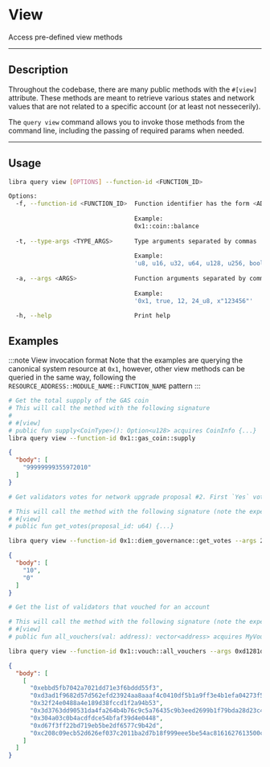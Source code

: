 # View

Access pre-defined view methods

---

## Description

Throughout the codebase, there are many public methods with the `#[view]` attribute. These methods are meant to retrieve various states and network values that are not related to a specific account (or at least not nessecerily).

The `query view` command allows you to invoke those methods from the command line, including the passing of required params when needed.

---

## Usage

```bash
libra query view [OPTIONS] --function-id <FUNCTION_ID>

Options:
  -f, --function-id <FUNCTION_ID>  Function identifier has the form <ADDRESS>::<MODULE_ID>::<FUNCTION_NAME>
                                   
                                   Example:
                                   0x1::coin::balance
                                   
  -t, --type-args <TYPE_ARGS>      Type arguments separated by commas
                                   
                                   Example:
                                   'u8, u16, u32, u64, u128, u256, bool, address, vector<u8>, signer'
                                   
  -a, --args <ARGS>                Function arguments separated by commas
                                   
                                   Example:
                                   '0x1, true, 12, 24_u8, x"123456"'
                                   
  -h, --help                       Print help

```

## Examples

:::note View invocation format
Note that the examples are querying the canonical system resource at `0x1`, however, other view methods can be queried in the same way, following the `RESOURCE_ADDRESS::MODULE_NAME::FUNCTION_NAME` pattern
:::


```bash
# Get the total suppply of the GAS coin
# This will call the method with the following signature
#
# #[view]
# public fun supply<CoinType>(): Option<u128> acquires CoinInfo {...}
libra query view --function-id 0x1::gas_coin::supply
```
```json
{
  "body": [
    "99999999355972010"
  ]
}
```

```bash
# Get validators votes for network upgrade proposal #2. First `Yes` vote count, then `No` vote count

# This will call the method with the following signature (note the expected `proposal_id` argument that is passed with the --args flag)
# #[view]
# public fun get_votes(proposal_id: u64) {...}

libra query view --function-id 0x1::diem_governance::get_votes --args 2
```
```json
{
  "body": [
    "10",
    "0"
  ]
}
```


```bash
# Get the list of validators that vouched for an account

# This will call the method with the following signature (note the expected `proposal_id` argument that is passed with the --args flag)
# #[view]
# public fun all_vouchers(val: address): vector<address> acquires MyVouches {...}

libra query view --function-id 0x1::vouch::all_vouchers --args 0xd1281de242839fc939745996882c5fc2
```
```json
{
  "body": [
    [
      "0xebbd5fb7042a7021dd71e3f6bddd55f3",
      "0xd3ad1f9682d57d562efd23924aa8aaaf4c0410df5b1a9ff3e4b1efa04273f5b9",
      "0x32f24e0488a4e189d38fccd1f2a94b53",
      "0x3d3763dd90531da4fa264b4b76c9c5a76435c9b3eed2699b1f79bda28d23c42e",
      "0x304a03c0b4acdfdce54bfaf39d4e0448",
      "0xd67f3ff22bd719eb5be2df6577c9b42d",
      "0xc208c09ecb52d626ef037c2011ba2d7b18f999eee5be54ac8161627613500c93"
    ]
  ]
}
```
